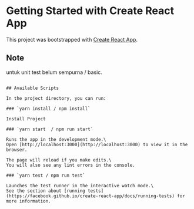 # Getting Started with Create React App

This project was bootstrapped with [Create React App](https://github.com/facebook/create-react-app).

## Note

untuk unit test belum sempurna / basic.
```````````````````````````

## Available Scripts

In the project directory, you can run:

### `yarn install / npm install`

Install Project

### `yarn start  / npm run start`

Runs the app in the development mode.\
Open [http://localhost:3000](http://localhost:3000) to view it in the browser.

The page will reload if you make edits.\
You will also see any lint errors in the console.

### `yarn test / npm run test`

Launches the test runner in the interactive watch mode.\
See the section about [running tests](https://facebook.github.io/create-react-app/docs/running-tests) for more information.
